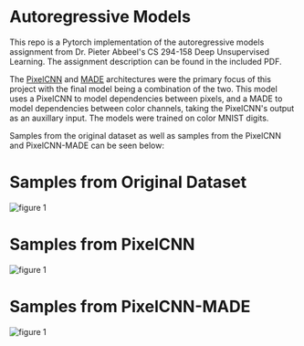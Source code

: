 # Autoregressive Models
This repo is a Pytorch implementation of the autoregressive models assignment from Dr. Pieter Abbeel's CS 294-158 Deep Unsupervised Learning. 
The assignment description can be found in the included PDF.

The [PixelCNN](https://arxiv.org/abs/1601.06759) and [MADE](https://arxiv.org/abs/1502.03509) architectures were the primary focus of 
this project with the final model being a combination of the two. This model uses a PixelCNN to model dependencies between pixels, and a MADE to model dependencies between color channels, taking the PixelCNN's output as an auxillary input. The models were trained on color MNIST digits.

Samples from the original dataset as well as samples from the PixelCNN and PixelCNN-MADE can be seen below:

# Samples from Original Dataset

![figure 1](https://raw.github.com/JackBrady/Autoregressive_Models/master/samples/MNIST_Samples.png)

# Samples from PixelCNN

![figure 1](https://raw.github.com/JackBrady/Autoregressive_Models/master/samples/Pixel_CNN_Samples.png)

# Samples from PixelCNN-MADE

![figure 1](https://raw.github.com/JackBrady/Autoregressive_Models/master/samples/Pixel_CNN_MADE_Samples.png)





